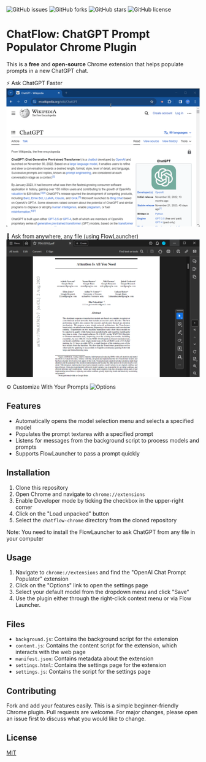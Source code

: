 ![GitHub issues](https://img.shields.io/github/issues/alpsencer/chatflow-chrome)
![GitHub forks](https://img.shields.io/github/forks/alpsencer/chatflow-chrome)
![GitHub stars](https://img.shields.io/github/stars/alpsencer/chatflow-chrome)
![GitHub license](https://img.shields.io/github/license/alpsencer/chatflow-chrome)

# ChatFlow: ChatGPT Prompt Populator Chrome Plugin

This is a **free** and **open-source** Chrome extension that helps populate prompts in a new ChatGPT chat.

⚡ Ask ChatGPT Faster
![Demo](assets/simple-demo.gif)

🌊 Ask from anywhere, any file (using FlowLauncher)
![Flow Launcher Demo](assets/flow-launcher-demo.gif)

⚙️ Customize With Your Prompts
![Options](assets/options-demo.gif)

## Features

- Automatically opens the model selection menu and selects a specified model
- Populates the prompt textarea with a specified prompt
- Listens for messages from the background script to process models and prompts
- Supports FlowLauncher to pass a prompt quickly

## Installation

1. Clone this repository
2. Open Chrome and navigate to `chrome://extensions`
3. Enable Developer mode by ticking the checkbox in the upper-right corner
4. Click on the "Load unpacked" button
5. Select the `chatflow-chrome` directory from the cloned repository

Note: You need to install the FlowLauncher to ask ChatGPT from any file in your computer

## Usage

1. Navigate to `chrome://extensions` and find the "OpenAI Chat Prompt Populator" extension
2. Click on the "Options" link to open the settings page
3. Select your default model from the dropdown menu and click "Save"
4. Use the plugin either through the right-click context menu or via Flow Launcher. 

## Files

- `background.js`: Contains the background script for the extension
- `content.js`: Contains the content script for the extension, which interacts with the web page
- `manifest.json`: Contains metadata about the extension
- `settings.html`: Contains the settings page for the extension
- `settings.js`: Contains the script for the settings page

## Contributing

Fork and add your features easily. This is a simple beginner-friendly Chrome plugin. Pull requests are welcome. For major changes, please open an issue first to discuss what you would like to change.

## License

[MIT](https://choosealicense.com/licenses/mit/)
